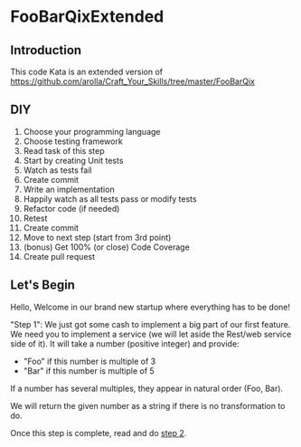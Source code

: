 # FooBarQixExtended

## Introduction

This code Kata is an extended version of <https://github.com/arolla/Craft_Your_Skills/tree/master/FooBarQix>

## DIY

1. Choose your programming language
2. Choose testing framework
3. Read task of this step
4. Start by creating Unit tests
5. Watch as tests fail
6. Create commit
7. Write an implementation
8. Happily watch as all tests pass or modify tests
9. Refactor code (if needed)
10. Retest
11. Create commit
12. Move to next step (start from 3rd point)
13. (bonus) Get 100% (or close) Code Coverage
14. Create pull request

## Let's Begin

Hello,
Welcome in our brand new startup where everything has to be done!

"Step 1":
We just got some cash to implement a big part of our first feature.
We need you to implement a service (we will let aside the Rest/web service side of it).
It will take a number (positive integer) and provide:

- "Foo" if this number is multiple of 3
- "Bar" if this number is multiple of 5

If a number has several multiples, they appear in natural order (Foo, Bar).

We will return the given number as a string if there is no transformation to do.

Once this step is complete, read and do [step 2](./step_2.md).

